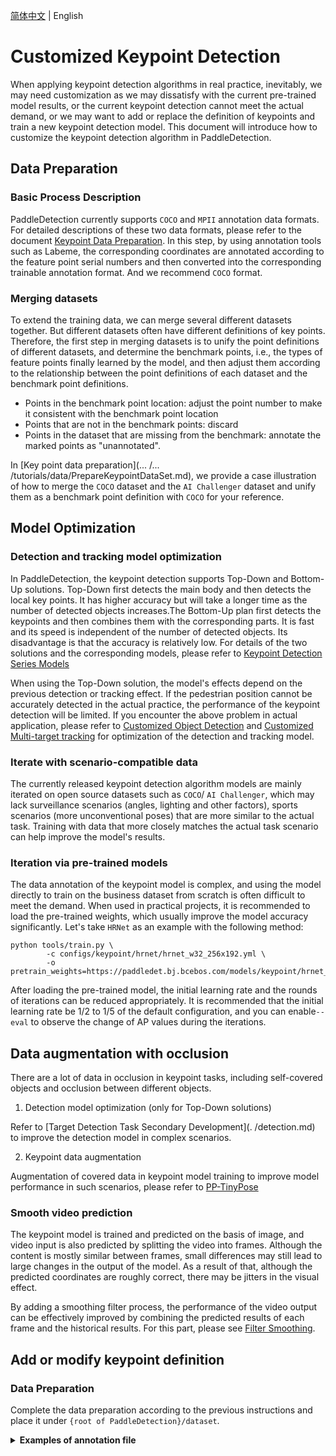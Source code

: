[简体中文](./keypoint_detection.md) | English

# Customized Keypoint Detection

When applying keypoint detection algorithms in real practice, inevitably, we may need customization as we may dissatisfy with the current pre-trained model results, or the current keypoint detection cannot meet the actual demand, or we may want to add or replace the definition of keypoints and train a new keypoint detection model. This document will introduce how to customize the keypoint detection algorithm in PaddleDetection.

## Data Preparation

### Basic Process Description

PaddleDetection currently supports `COCO` and `MPII` annotation data formats. For detailed descriptions of these two data formats, please refer to the document [Keypoint Data Preparation](./../tutorials/data/PrepareKeypointDataSet.md). In this step, by using annotation tools such as Labeme, the corresponding coordinates are annotated according to the feature point serial numbers and then converted into the corresponding trainable annotation format. And we recommend `COCO` format.

### Merging datasets

To extend the training data, we can merge several different datasets together. But different datasets often have different definitions of key points. Therefore, the first step in merging datasets is to unify the point definitions of different datasets, and determine the benchmark points, i.e., the types of feature points finally learned by the model, and then adjust them according to the relationship between the point definitions of each dataset and the benchmark point definitions.

- Points in the benchmark point location: adjust the point number to make it consistent with the benchmark point location
- Points that are not in the benchmark points: discard
- Points in the dataset that are missing from the benchmark: annotate the marked points as "unannotated".

In [Key point data preparation](... /... /tutorials/data/PrepareKeypointDataSet.md), we provide a case illustration of how to merge the `COCO` dataset and the `AI Challenger` dataset and unify them as a benchmark point definition with `COCO` for your reference.

## Model Optimization

### Detection and tracking model optimization

In PaddleDetection, the keypoint detection supports Top-Down and Bottom-Up solutions. Top-Down first detects the main body and then detects the local key points. It has higher accuracy but will take a longer time as the number of detected objects increases.The Bottom-Up plan first detects the keypoints and then combines them with the corresponding parts. It is fast and its speed is independent of the number of detected objects. Its disadvantage is that the accuracy is relatively low. For details of the two solutions and the corresponding models, please refer to [Keypoint Detection Series Models](../../../configs/keypoint/README.md)

When using the Top-Down solution, the model's effects depend on the previous detection or tracking effect. If the pedestrian position cannot be accurately detected in the actual practice, the performance of the keypoint detection will be limited. If you encounter the above problem in actual application, please refer to [Customized Object Detection](./detection_en.md) and [Customized Multi-target tracking](./pphuman_mot_en.md) for optimization of the detection and tracking model.

### Iterate with scenario-compatible data

The currently released keypoint detection algorithm models are mainly iterated on open source datasets such as `COCO`/ `AI Challenger`, which may lack surveillance scenarios (angles, lighting and other factors), sports scenarios (more unconventional poses) that are more similar to the actual task. Training with data that more closely matches the actual task scenario can help improve the model's results.

### Iteration via pre-trained models

The data annotation of the keypoint model is complex, and using the model directly to train on the business dataset from scratch is often difficult to meet the demand. When used in practical projects, it is recommended to load the pre-trained weights, which usually improve the model accuracy significantly. Let's take `HRNet` as an example  with the following method:

```
python tools/train.py \
        -c configs/keypoint/hrnet/hrnet_w32_256x192.yml \
        -o pretrain_weights=https://paddledet.bj.bcebos.com/models/keypoint/hrnet_w32_256x192.pdparams
```

After loading the pre-trained model, the initial learning rate and the rounds of iterations can be reduced appropriately. It is recommended that the initial learning rate be 1/2 to 1/5 of the default configuration, and you can enable`--eval` to observe the change of AP values during the iterations.

## Data augmentation with occlusion

There are a lot of data in occlusion in keypoint tasks, including self-covered objects and occlusion between different objects.

1. Detection model optimization (only for Top-Down solutions)

Refer to [Target Detection Task Secondary Development](. /detection.md) to improve the detection model in complex scenarios.

2. Keypoint data augmentation

Augmentation of covered data in keypoint model training to improve model performance in such scenarios, please refer to [PP-TinyPose](https://github.com/PaddlePaddle/PaddleDetection/blob/release/2.4/configs/keypoint/tiny_pose/)

### Smooth video prediction

The keypoint model is trained and predicted on the basis of image, and video input is also predicted by splitting the video into frames. Although the content is mostly similar between frames, small differences may still lead to large changes in the output of the model. As a result of that, although the predicted coordinates are roughly correct, there may be jitters in the visual effect.

By adding a smoothing filter process, the performance of the video output can be effectively improved by combining the predicted results of each frame and the historical results. For this part, please see [Filter Smoothing](https://github.com/PaddlePaddle/PaddleDetection/blob/develop/deploy/python/det_keypoint_unite_infer.py#L206).

## Add or modify keypoint definition

### Data Preparation

Complete the data preparation according to the previous instructions and place it under `{root of PaddleDetection}/dataset`.

<details>
<summary><b> Examples of annotation file</b></summary>

```
self_dataset/
├── train_coco_joint.json # training set annotation file
├── val_coco_joint.json # Validation set annotation file
├── images/ # Store the image files
    ├── 0.jpg
    ├── 1.jpg
    ├── 2.jpg  
```

Notable changes as follows:

```
{
    "images": [
        {
            "file_name": "images/0.jpg",
            "id": 0, # image id, id cannotdo not repeat
            "height": 1080,
            "width": 1920
        },
        {
            "file_name": "images/1.jpg",
            "id": 1,
            "height": 1080,
            "width": 1920
        },
        {
            "file_name": "images/2.jpg",
            "id": 2,
            "height": 1080,
            "width": 1920
        },
    ...

    "categories": [
        {
            "supercategory": "person",
            "id": 1,
            "name": "person",
            "keypoints": [ # the name of the point serial number
                "point1",
                "point2",
                "point3",
                "point4",
                "point5",
            ],
            "skeleton": [ # Skeleton composed of points, not necessary for training
                [
                    1,
                    2
                ],
                [
                    1,
                    3
                ],
                [
                    2,
                    4
                ],
                [
                    3,
                    5
                ]
            ]
    ...

    "annotations": [
        {
            {
            "category_id": 1, # The category to which the instance belongs
            "num_keypoints": 3, # the number of marked points of the instance
              "bbox": [         # location of detection box,format is x, y, w, h
                799,
                575,
                55,
                185
            ],
            # N*3 list of x, y, v.
            "keypoints": [  
                807.5899658203125,
                597.5455322265625,
                2,
                0,  
                0,
                0, # unlabeled points noted as 0, 0, 0
                805.8563232421875,
                592.3446655273438,
                2,
                816.258056640625,
                594.0783081054688,
                2,
                0,
                0,
                0
            ]
            "id": 1, # the id of the instance, id cannot repeat
            "image_id": 8, # The id of the image where the instance is located, repeatable. This represents the presence of multiple objects on a single image
"iscrowd": 0, # covered or not, when the value is 0, it will participate in training
            "area": 10175 # the area occupied by the instance, can be simply taken as w * h. Note that when the value is 0, it will be skipped, and if it is too small, it will be ignored in eval

    ...
```

### Settings of configuration file

In the configuration file, refer to [config yaml configuration](... /... /tutorials/KeyPointConfigGuide_cn.md) for more details . Take [HRNet model configuration](... /... /... /configs/keypoint/hrnet/hrnet_w32_256x192.yml) as an example, we need to focus on following contents:

<details>
<summary><b> Example of configuration</b></summary>

```
use_gpu: true
log_iter: 5
save_dir: output
snapshot_epoch: 10
weights: output/hrnet_w32_256x192/model_final
epoch: 210
num_joints: &num_joints 5 # The number of predicted points matches the number of defined points
pixel_std: &pixel_std 200
Metric. keyPointTopDownCOCOEval
num_classes: 1   
train_height: &train_height 256
train_width: &train_width 192
trainsize: &trainsize [*train_width, *train_height].
hmsize: &hmsize [48, 64].
flip_perm: &flip_perm [[1, 2], [3, 4]]. # Note that only points that are mirror-symmetric are recorded here.

...

# Ensure that dataset_dir + anno_path can correctly locate the annotation file
# Ensure that dataset_dir + image_dir + image path in annotation file can correctly locate the image.
TrainDataset:
  !KeypointTopDownCocoDataset
    image_dir: images
    anno_path: train_coco_joint.json
    dataset_dir: dataset/self_dataset
    num_joints: *num_joints
    trainsize. *trainsize
    pixel_std: *pixel_std
    use_gt_box: true


Evaluate the dataset.
  !KeypointTopDownCocoDataset
    image_dir: images
    anno_path: val_coco_joint.json
    dataset_dir: dataset/self_dataset
    bbox_file: bbox.json
    num_joints: *num_joints
    trainsize. *trainsize
    pixel_std: *pixel_std
    use_gt_box: true
    image_thre: 0.0
```

### Model Training and Evaluation

#### Model Training

Run the following command to start training:

```
CUDA_VISIBLE_DEVICES=0,1,2,3 python3 -m paddle.distributed.launch tools/train.py -c configs/keypoint/hrnet/hrnet_w32_256x192.yml
```

#### Model Evaluation

After training the model, you can evaluate the model metrics by running the following commands:

```
python3 tools/eval.py -c configs/keypoint/hrnet/hrnet_w32_256x192.yml
```

### Model Export and Inference

#### Top-Down model deployment

```
#Export keypoint model
python tools/export_model.py -c configs/keypoint/hrnet/hrnet_w32_256x192.yml -o weights={path_to_your_weights}

#detector detection + keypoint top-down model co-deployment（for top-down solutions only）
python deploy/python/det_keypoint_unite_infer.py --det_model_dir=output_inference/ppyolo_r50vd_dcn_2x_coco/ --keypoint_model_dir=output_inference/hrnet_w32_256x192/ --video_file=../video/xxx.mp4  --device=gpu
```
